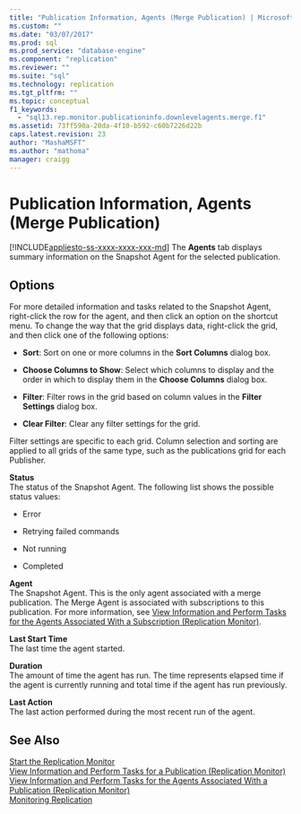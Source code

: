 ```yaml
---
title: "Publication Information, Agents (Merge Publication) | Microsoft Docs"
ms.custom: ""
ms.date: "03/07/2017"
ms.prod: sql
ms.prod_service: "database-engine"
ms.component: "replication"
ms.reviewer: ""
ms.suite: "sql"
ms.technology: replication
ms.tgt_pltfrm: ""
ms.topic: conceptual
f1_keywords: 
  - "sql13.rep.monitor.publicationinfo.downlevelagents.merge.f1"
ms.assetid: 73ff590a-20da-4f10-b592-c60b7226d22b
caps.latest.revision: 23
author: "MashaMSFT"
ms.author: "mathoma"
manager: craigg
---
```

# Publication Information, Agents (Merge Publication)
[!INCLUDE[appliesto-ss-xxxx-xxxx-xxx-md](../../includes/appliesto-ss-xxxx-xxxx-xxx-md.md)]
  The **Agents** tab displays summary information on the Snapshot Agent for the selected publication.  
  
## Options  
 For more detailed information and tasks related to the Snapshot Agent, right-click the row for the agent, and then click an option on the shortcut menu. To change the way that the grid displays data, right-click the grid, and then click one of the following options:  
  
-   **Sort**: Sort on one or more columns in the **Sort Columns** dialog box.  
  
-   **Choose Columns to Show**: Select which columns to display and the order in which to display them in the **Choose Columns** dialog box.  
  
-   **Filter**: Filter rows in the grid based on column values in the **Filter Settings** dialog box.  
  
-   **Clear Filter**: Clear any filter settings for the grid.  
  
 Filter settings are specific to each grid. Column selection and sorting are applied to all grids of the same type, such as the publications grid for each Publisher.  
  
 **Status**  
 The status of the Snapshot Agent. The following list shows the possible status values:  
  
-   Error  
  
-   Retrying failed commands  
  
-   Not running  
  
-   Completed  
  
 **Agent**  
 The Snapshot Agent. This is the only agent associated with a merge publication. The Merge Agent is associated with subscriptions to this publication. For more information, see [View Information and Perform Tasks for the Agents Associated With a Subscription &#40;Replication Monitor&#41;](../../relational-databases/replication/monitor/view-information-and-perform-tasks-for-subscription-agents.md).  
  
 **Last Start Time**  
 The last time the agent started.  
  
 **Duration**  
 The amount of time the agent has run. The time represents elapsed time if the agent is currently running and total time if the agent has run previously.  
  
 **Last Action**  
 The last action performed during the most recent run of the agent.  
  
## See Also  
 [Start the Replication Monitor](../../relational-databases/replication/monitor/start-the-replication-monitor.md)   
 [View Information and Perform Tasks for a Publication &#40;Replication Monitor&#41;](../../relational-databases/replication/monitor/view-information-and-perform-tasks-for-a-publication-replication-monitor.md)   
 [View Information and Perform Tasks for the Agents Associated With a Publication &#40;Replication Monitor&#41;](../../relational-databases/replication/monitor/view-information-and-perform-tasks-for-publication-agents.md)   
 [Monitoring Replication](../../relational-databases/replication/monitor/monitoring-replication-overview.md)  
  
  
